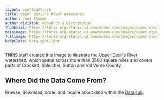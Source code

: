 ```yaml
---
layout: spotlight.njk
title: Upper Devil's River Watershed
author: Joey Thomas
author_division: Research & Distribution
thumbnail: https://tnris-org-static.s3.amazonaws.com/images/upper-devils-river-watershed-th.jpg
mainimage: https://tnris-org-static.s3.amazonaws.com/images/upper-devils-river-watershed-horiz.jpg
fullimage: https://tnris-org-static.s3.amazonaws.com/images/upper-devils-river-watershed.jpg
bodyClass: data-spotlight
---
```


<p class="lead">TNRIS staff created this image to illustrate the Upper Devil's River watershed, which spans across more than 3500 square miles and covers parts of Crockett, Shleicher, Sutton and Val Verde County.</p>

## Where Did the Data Come From?

<p>
  Browse, download, order, and inquire about data within the <a href="https://data.tnris.org">DataHub</a>.
</p>

